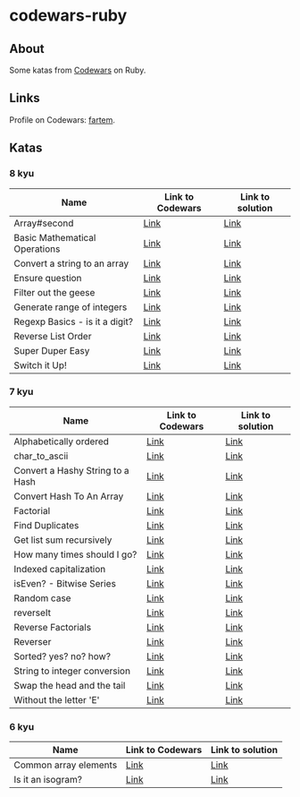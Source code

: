 # codewars-ruby

## About

Some katas from [Codewars](https://www.codewars.com) on Ruby.

## Links

Profile on Codewars: [fartem](https://www.codewars.com/users/fartem).

## Katas

### 8 kyu

| Name | Link to Codewars | Link to solution |
| --- | --- | --- |
| Array#second | [Link](https://www.codewars.com/kata/536c6f2349aa8b16520002e0) | [Link](https://github.com/fartem/codewars-ruby/blob/master/codewars/kyu8/array_second.rb) |
| Basic Mathematical Operations | [Link](https://www.codewars.com/kata/57356c55867b9b7a60000bd7) | [Link](https://github.com/fartem/codewars-ruby/blob/master/codewars/kyu8/basic_mathematical_operations.rb) |
| Convert a string to an array | [Link](https://www.codewars.com/kata/57e76bc428d6fbc2d500036d) | [Link](https://github.com/fartem/codewars-ruby/blob/master/codewars/kyu8/convert_a_string_to_an_array.rb) |
| Ensure question | [Link](https://www.codewars.com/kata/5866fc43395d9138a7000006) | [Link](https://github.com/fartem/codewars-ruby/blob/master/codewars/kyu8/ensure_question.rb) |
| Filter out the geese | [Link](https://www.codewars.com/kata/57ee4a67108d3fd9eb0000e7) | [Link](https://github.com/fartem/codewars-ruby/blob/master/codewars/kyu8/filter_out_the_geese.rb) |
| Generate range of integers | [Link](https://www.codewars.com/kata/55eca815d0d20962e1000106) | [Link](https://github.com/fartem/codewars-ruby/blob/master/codewars/kyu8/generate_range_of_integers.rb) |
| Regexp Basics - is it a digit? | [Link](https://www.codewars.com/kata/567bf4f7ee34510f69000032) | [Link](https://github.com/fartem/codewars-ruby/blob/master/codewars/kyu8/is_it_a_digit.rb) |
| Reverse List Order | [Link](https://www.codewars.com/kata/53da6d8d112bd1a0dc00008b) | [Link](https://github.com/fartem/codewars-ruby/blob/master/codewars/kyu8/reverse_list_order.rb) |
| Super Duper Easy | [Link](https://www.codewars.com/kata/55a5bfaa756cfede78000026) | [Link](https://github.com/fartem/codewars-ruby/blob/master/codewars/kyu8/super_duper_easy.rb) |
| Switch it Up! | [Link](https://www.codewars.com/kata/5808dcb8f0ed42ae34000031) | [Link](https://github.com/fartem/codewars-ruby/blob/master/codewars/kyu8/switch_it_up.rb) |

### 7 kyu

| Name | Link to Codewars | Link to solution |
| --- | --- | --- |
| Alphabetically ordered | [Link](https://www.codewars.com/kata/5a8059b1fd577709860000f6) | [Link](https://github.com/fartem/codewars-ruby/blob/master/codewars/kyu7/alphabetically_ordered.rb) |
| char_to_ascii | [Link](https://www.codewars.com/kata/55e9529cbdc3b29d8c000016) | [Link](https://github.com/fartem/codewars-ruby/blob/master/codewars/kyu7/char_to_ascii.rb) |
| Convert a Hashy String to a Hash | [Link](https://www.codewars.com/kata/57df097c1dbd8f971500003f) | [Link](https://github.com/fartem/codewars-ruby/blob/master/codewars/kyu7/convert_a_hashy_string_to_a_hash.rb) |
| Convert Hash To An Array | [Link](https://www.codewars.com/kata/59557b2a6e595316ab000046) | [Link](https://github.com/fartem/codewars-ruby/blob/master/codewars/kyu7/convert_hash_to_an_array.rb) |
| Factorial | [Link](https://www.codewars.com/kata/57a049e253ba33ac5e000212) | [Link](https://github.com/fartem/codewars-ruby/blob/master/codewars/kyu7/factorial.rb) |
| Find Duplicates | [Link](https://www.codewars.com/kata/5558cc216a7a231ac9000022) | [Link](https://github.com/fartem/codewars-ruby/blob/master/codewars/kyu7/find_duplicates.rb) |
| Get list sum recursively | [Link](https://www.codewars.com/kata/57a84137cf1fa5f9f80000d6) | [Link](https://github.com/fartem/codewars-ruby/blob/master/codewars/kyu7/get_list_sum_recursively.rb) |
| How many times should I go? | [Link](https://www.codewars.com/kata/57efcb78e77282f4790003d8) | [Link](https://github.com/fartem/codewars-ruby/blob/master/codewars/kyu7/how_many_times_should_i_go.rb) |
| Indexed capitalization | [Link](https://www.codewars.com/kata/59cfc09a86a6fdf6df0000f1) | [Link](https://github.com/fartem/codewars-ruby/blob/master/codewars/kyu7/indexed_capitalization.rb) |
| isEven? - Bitwise Series | [Link](https://www.codewars.com/kata/592a33e549fe9840a8000ba1) | [Link](https://github.com/fartem/codewars-ruby/blob/master/codewars/kyu7/is_even_bitwise_series.rb) |
| Random case | [Link](https://www.codewars.com/kata/57073869924f34185100036d) | [Link](https://github.com/fartem/codewars-ruby/blob/master/codewars/kyu7/random_case.rb) |
| reverseIt | [Link](https://www.codewars.com/kata/557a2c136b19113912000010) | [Link](https://github.com/fartem/codewars-ruby/blob/master/codewars/kyu7/reverse_it.rb) |
| Reverse Factorials | [Link](https://www.codewars.com/kata/58067088c27998b119000451) | [Link](https://github.com/fartem/codewars-ruby/blob/master/codewars/kyu7/reverse_factorials.rb) |
| Reverser | [Link](https://www.codewars.com/kata/58069e4cf3c13ef3a6000168) | [Link](https://github.com/fartem/codewars-ruby/blob/master/codewars/kyu7/reverser.rb) |
| Sorted? yes? no? how? | [Link](https://www.codewars.com/kata/580a4734d6df748060000045) | [Link](https://github.com/fartem/codewars-ruby/blob/master/codewars/kyu7/sorted_yes_no_how.rb) |
| String to integer conversion | [Link](https://www.codewars.com/kata/54fdadc8762e2e51e400032c) | [Link](https://github.com/fartem/codewars-ruby/blob/master/codewars/kyu7/string_to_integer_conversion.rb) |
| Swap the head and the tail | [Link](https://www.codewars.com/kata/5a34f087c5e28462d9000082) | [Link](https://github.com/fartem/codewars-ruby/blob/master/codewars/kyu7/swap_the_head_and_the_tail.rb) |
| Without the letter 'E' | [Link](https://www.codewars.com/kata/594b8e182fa0a0d7fc000875) | [Link](https://github.com/fartem/codewars-ruby/blob/master/codewars/kyu7/without_the_letter_e.rb) |

### 6 kyu

| Name | Link to Codewars | Link to solution |
| --- | --- | --- |
| Common array elements | [Link](https://www.codewars.com/kata/5a6225e5d8e145b540000127) | [Link](https://github.com/fartem/codewars-ruby/blob/master/codewars/kyu6/common_array_elements.rb) |
| Is it an isogram? | [Link](https://www.codewars.com/kata/586d79182e8d9cfaba0000f1) | [Link](https://github.com/fartem/codewars-ruby/blob/master/codewars/kyu6/is_it_an_isogram.rb) |
